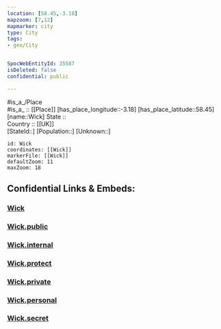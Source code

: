 ```yaml
---
location: [58.45,-3.18] 
mapzoom: [7,12] 
mapmarker: city 
type: City
tags:
- geo/City


SpocWebEntityId: 35587
isDeleted: false
confidential: public

---
```

#is_a_/Place  
#is_a_ :: [[Place]] 
[has_place_longitude::-3.18] 
[has_place_latitude::58.45] 
[name::Wick] 
State ::  
Country :: [[UK]]  
[StateId::] 
[Population::] 
[Unknown::] 


```leaflet
id: Wick
coordinates: [[Wick]] 
markerFile: [[Wick]] 
defaultZoom: 11 
maxZoom: 18
```


## Confidential Links & Embeds: 

### [Wick](/_Standards/Earth/Continent/Europe/Europe~North/UK/Scotland/counties~Scotland/Highland/cities~Highland/Wick.md) 

### [Wick.public](/_public/Earth/Continent/Europe/Europe~North/UK/Scotland/counties~Scotland/Highland/cities~Highland/Wick.public.md) 

### [Wick.internal](/_internal/Earth/Continent/Europe/Europe~North/UK/Scotland/counties~Scotland/Highland/cities~Highland/Wick.internal.md) 

### [Wick.protect](/_protect/Earth/Continent/Europe/Europe~North/UK/Scotland/counties~Scotland/Highland/cities~Highland/Wick.protect.md) 

### [Wick.private](/_private/Earth/Continent/Europe/Europe~North/UK/Scotland/counties~Scotland/Highland/cities~Highland/Wick.private.md) 

### [Wick.personal](/_personal/Earth/Continent/Europe/Europe~North/UK/Scotland/counties~Scotland/Highland/cities~Highland/Wick.personal.md) 

### [Wick.secret](/_secret/Earth/Continent/Europe/Europe~North/UK/Scotland/counties~Scotland/Highland/cities~Highland/Wick.secret.md)

